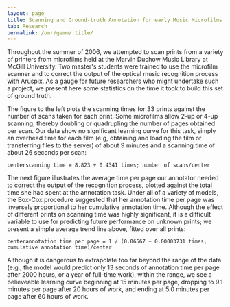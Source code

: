```yaml
---
layout: page
title: Scanning and Ground-truth Annotation for early Music Microfilms
tab: Research
permalink: /omr/gemm/:title/
---
```


Throughout the summer of 2006, we attempted to scan prints from a variety of printers from microfilms held at the Marvin Duchow Music Library at McGill University. Two master's students were trained to use the microfilm scanner and to correct the output of the optical music recognition process with Aruspix. As a gauge for future researchers who might undertake such a project, we present here some statistics on the time it took to build this set of ground truth.

The figure to the left plots the scanning times for 33 prints against the number of scans taken for each print. Some microfilms allow 2-up or 4-up scanning, thereby doubling or quadrupling the number of pages obtained per scan. Our data show no significant learning curve for this task, simply an overhead time for each film (e.g, obtaining and loading the film or transferring files to the server) of about 9 minutes and a scanning time of about 26 seconds per scan:

```
centerscanning time = 8.823 + 0.4341 times; number of scans/center
```

The next figure illustrates the average time per page our annotator needed to correct the output of the recognition process, plotted against the total time she had spent at the annotation task. Under all of a variety of models, the Box-Cox procedure suggested that her annotation time per page was inversely proportional to her cumulative annotation time. Although the effect of different prints on scanning time was highly significant, it is a difficult variable to use for predicting future performance on unknown prints; we present a simple average trend line above, fitted over all prints:

```
centerannotation time per page = 1 / (0.06567 + 0.00003731 times; cumulative annotation time)/center
```

Although it is dangerous to extrapolate too far beyond the range of the data (e.g., the model would predict only 13 seconds of annotation time per page after 2000 hours, or a year of full-time work), within the range, we see a believeable learning curve beginning at 15 minutes per page, dropping to 9.1 minutes per page after 20 hours of work, and ending at 5.0 minutes per page after 60 hours of work.
